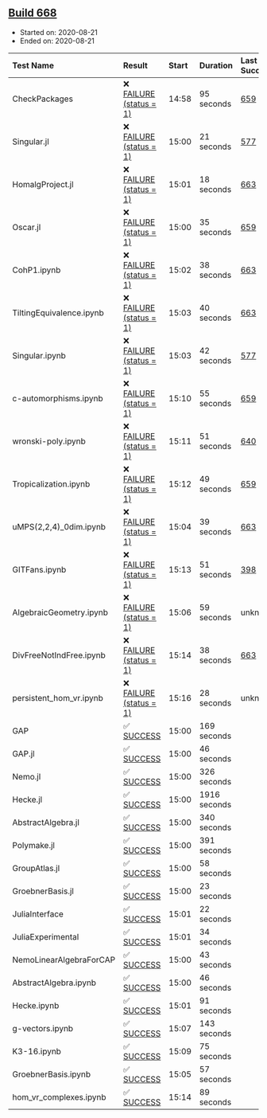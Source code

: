 ## [Build 668](https://oscarci.mathematik.uni-kl.de/job/oscar-stable/668/)

* Started on: 2020-08-21
* Ended on: 2020-08-21

| Test Name    | Result | Start | Duration | Last Success | First Failure |
|:-------------|:-------|:------|:---------|:-------------|:--------------|
| CheckPackages | ❌ [FAILURE (status = 1)](https://oscarci.mathematik.uni-kl.de/job/oscar-stable/668/artifact/logs/build-668/CheckPackages.log) | 14:58 | 95 seconds | [659](https://oscarci.mathematik.uni-kl.de/job/oscar-stable/659/) | [660](https://oscarci.mathematik.uni-kl.de/job/oscar-stable/660/) |
| Singular.jl | ❌ [FAILURE (status = 1)](https://oscarci.mathematik.uni-kl.de/job/oscar-stable/668/artifact/logs/build-668/Singular.jl.log) | 15:00 | 21 seconds | [577](https://oscarci.mathematik.uni-kl.de/job/oscar-stable/577/) | [578](https://oscarci.mathematik.uni-kl.de/job/oscar-stable/578/) |
| HomalgProject.jl | ❌ [FAILURE (status = 1)](https://oscarci.mathematik.uni-kl.de/job/oscar-stable/668/artifact/logs/build-668/HomalgProject.jl.log) | 15:01 | 18 seconds | [663](https://oscarci.mathematik.uni-kl.de/job/oscar-stable/663/) | [664](https://oscarci.mathematik.uni-kl.de/job/oscar-stable/664/) |
| Oscar.jl | ❌ [FAILURE (status = 1)](https://oscarci.mathematik.uni-kl.de/job/oscar-stable/668/artifact/logs/build-668/Oscar.jl.log) | 15:00 | 35 seconds | [659](https://oscarci.mathematik.uni-kl.de/job/oscar-stable/659/) | [660](https://oscarci.mathematik.uni-kl.de/job/oscar-stable/660/) |
| CohP1.ipynb | ❌ [FAILURE (status = 1)](https://oscarci.mathematik.uni-kl.de/job/oscar-stable/668/artifact/logs/build-668/CohP1.ipynb.log) | 15:02 | 38 seconds | [663](https://oscarci.mathematik.uni-kl.de/job/oscar-stable/663/) | [664](https://oscarci.mathematik.uni-kl.de/job/oscar-stable/664/) |
| TiltingEquivalence.ipynb | ❌ [FAILURE (status = 1)](https://oscarci.mathematik.uni-kl.de/job/oscar-stable/668/artifact/logs/build-668/TiltingEquivalence.ipynb.log) | 15:03 | 40 seconds | [663](https://oscarci.mathematik.uni-kl.de/job/oscar-stable/663/) | [664](https://oscarci.mathematik.uni-kl.de/job/oscar-stable/664/) |
| Singular.ipynb | ❌ [FAILURE (status = 1)](https://oscarci.mathematik.uni-kl.de/job/oscar-stable/668/artifact/logs/build-668/Singular.ipynb.log) | 15:03 | 42 seconds | [577](https://oscarci.mathematik.uni-kl.de/job/oscar-stable/577/) | [578](https://oscarci.mathematik.uni-kl.de/job/oscar-stable/578/) |
| c-automorphisms.ipynb | ❌ [FAILURE (status = 1)](https://oscarci.mathematik.uni-kl.de/job/oscar-stable/668/artifact/logs/build-668/c-automorphisms.ipynb.log) | 15:10 | 55 seconds | [659](https://oscarci.mathematik.uni-kl.de/job/oscar-stable/659/) | [660](https://oscarci.mathematik.uni-kl.de/job/oscar-stable/660/) |
| wronski-poly.ipynb | ❌ [FAILURE (status = 1)](https://oscarci.mathematik.uni-kl.de/job/oscar-stable/668/artifact/logs/build-668/wronski-poly.ipynb.log) | 15:11 | 51 seconds | [640](https://oscarci.mathematik.uni-kl.de/job/oscar-stable/640/) | [641](https://oscarci.mathematik.uni-kl.de/job/oscar-stable/641/) |
| Tropicalization.ipynb | ❌ [FAILURE (status = 1)](https://oscarci.mathematik.uni-kl.de/job/oscar-stable/668/artifact/logs/build-668/Tropicalization.ipynb.log) | 15:12 | 49 seconds | [659](https://oscarci.mathematik.uni-kl.de/job/oscar-stable/659/) | [660](https://oscarci.mathematik.uni-kl.de/job/oscar-stable/660/) |
| uMPS(2,2,4)_0dim.ipynb | ❌ [FAILURE (status = 1)](https://oscarci.mathematik.uni-kl.de/job/oscar-stable/668/artifact/logs/build-668/uMPS-2-2-4-_0dim.ipynb.log) | 15:04 | 39 seconds | [663](https://oscarci.mathematik.uni-kl.de/job/oscar-stable/663/) | [664](https://oscarci.mathematik.uni-kl.de/job/oscar-stable/664/) |
| GITFans.ipynb | ❌ [FAILURE (status = 1)](https://oscarci.mathematik.uni-kl.de/job/oscar-stable/668/artifact/logs/build-668/GITFans.ipynb.log) | 15:13 | 51 seconds | [398](https://oscarci.mathematik.uni-kl.de/job/oscar-stable/398/) | [399](https://oscarci.mathematik.uni-kl.de/job/oscar-stable/399/) |
| AlgebraicGeometry.ipynb | ❌ [FAILURE (status = 1)](https://oscarci.mathematik.uni-kl.de/job/oscar-stable/668/artifact/logs/build-668/AlgebraicGeometry.ipynb.log) | 15:06 | 59 seconds | unknown | unknown |
| DivFreeNotIndFree.ipynb | ❌ [FAILURE (status = 1)](https://oscarci.mathematik.uni-kl.de/job/oscar-stable/668/artifact/logs/build-668/DivFreeNotIndFree.ipynb.log) | 15:14 | 38 seconds | [663](https://oscarci.mathematik.uni-kl.de/job/oscar-stable/663/) | [664](https://oscarci.mathematik.uni-kl.de/job/oscar-stable/664/) |
| persistent_hom_vr.ipynb | ❌ [FAILURE (status = 1)](https://oscarci.mathematik.uni-kl.de/job/oscar-stable/668/artifact/logs/build-668/persistent_hom_vr.ipynb.log) | 15:16 | 28 seconds | unknown | unknown |
| GAP | ✅ [SUCCESS](https://oscarci.mathematik.uni-kl.de/job/oscar-stable/668/artifact/logs/build-668/GAP.log) | 15:00 | 169 seconds |  |  |
| GAP.jl | ✅ [SUCCESS](https://oscarci.mathematik.uni-kl.de/job/oscar-stable/668/artifact/logs/build-668/GAP.jl.log) | 15:00 | 46 seconds |  |  |
| Nemo.jl | ✅ [SUCCESS](https://oscarci.mathematik.uni-kl.de/job/oscar-stable/668/artifact/logs/build-668/Nemo.jl.log) | 15:00 | 326 seconds |  |  |
| Hecke.jl | ✅ [SUCCESS](https://oscarci.mathematik.uni-kl.de/job/oscar-stable/668/artifact/logs/build-668/Hecke.jl.log) | 15:00 | 1916 seconds |  |  |
| AbstractAlgebra.jl | ✅ [SUCCESS](https://oscarci.mathematik.uni-kl.de/job/oscar-stable/668/artifact/logs/build-668/AbstractAlgebra.jl.log) | 15:00 | 340 seconds |  |  |
| Polymake.jl | ✅ [SUCCESS](https://oscarci.mathematik.uni-kl.de/job/oscar-stable/668/artifact/logs/build-668/Polymake.jl.log) | 15:00 | 391 seconds |  |  |
| GroupAtlas.jl | ✅ [SUCCESS](https://oscarci.mathematik.uni-kl.de/job/oscar-stable/668/artifact/logs/build-668/GroupAtlas.jl.log) | 15:00 | 58 seconds |  |  |
| GroebnerBasis.jl | ✅ [SUCCESS](https://oscarci.mathematik.uni-kl.de/job/oscar-stable/668/artifact/logs/build-668/GroebnerBasis.jl.log) | 15:00 | 23 seconds |  |  |
| JuliaInterface | ✅ [SUCCESS](https://oscarci.mathematik.uni-kl.de/job/oscar-stable/668/artifact/logs/build-668/JuliaInterface.log) | 15:01 | 22 seconds |  |  |
| JuliaExperimental | ✅ [SUCCESS](https://oscarci.mathematik.uni-kl.de/job/oscar-stable/668/artifact/logs/build-668/JuliaExperimental.log) | 15:01 | 34 seconds |  |  |
| NemoLinearAlgebraForCAP | ✅ [SUCCESS](https://oscarci.mathematik.uni-kl.de/job/oscar-stable/668/artifact/logs/build-668/NemoLinearAlgebraForCAP.log) | 15:00 | 43 seconds |  |  |
| AbstractAlgebra.ipynb | ✅ [SUCCESS](https://oscarci.mathematik.uni-kl.de/job/oscar-stable/668/artifact/logs/build-668/AbstractAlgebra.ipynb.log) | 15:00 | 46 seconds |  |  |
| Hecke.ipynb | ✅ [SUCCESS](https://oscarci.mathematik.uni-kl.de/job/oscar-stable/668/artifact/logs/build-668/Hecke.ipynb.log) | 15:01 | 91 seconds |  |  |
| g-vectors.ipynb | ✅ [SUCCESS](https://oscarci.mathematik.uni-kl.de/job/oscar-stable/668/artifact/logs/build-668/g-vectors.ipynb.log) | 15:07 | 143 seconds |  |  |
| K3-16.ipynb | ✅ [SUCCESS](https://oscarci.mathematik.uni-kl.de/job/oscar-stable/668/artifact/logs/build-668/K3-16.ipynb.log) | 15:09 | 75 seconds |  |  |
| GroebnerBasis.ipynb | ✅ [SUCCESS](https://oscarci.mathematik.uni-kl.de/job/oscar-stable/668/artifact/logs/build-668/GroebnerBasis.ipynb.log) | 15:05 | 57 seconds |  |  |
| hom_vr_complexes.ipynb | ✅ [SUCCESS](https://oscarci.mathematik.uni-kl.de/job/oscar-stable/668/artifact/logs/build-668/hom_vr_complexes.ipynb.log) | 15:14 | 89 seconds |  |  |
